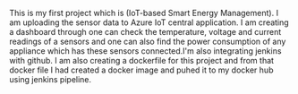This is my first project which is (IoT-based Smart Energy Management).
I am uploading the sensor data to Azure IoT central application.
I am creating a dashboard through one can check the temperature, voltage and current readings of a sensors and one can also find the power consumption of any appliance which has these sensors connected.I'm also integrating jenkins with github.
I am also creating a dockerfile for this project and from that docker file I had created a docker image and puhed it to my docker hub using jenkins pipeline.
